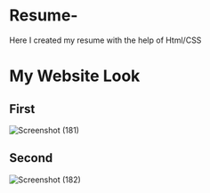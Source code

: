 # Resume-
Here I created my resume with the help of Html/CSS 


# My Website Look

## First

![Screenshot (181)](https://user-images.githubusercontent.com/89973264/132157788-a0482289-6e08-4352-8a13-852f4ac8f8e0.png)



## Second

![Screenshot (182)](https://user-images.githubusercontent.com/89973264/132157810-d475fc13-a199-4fd5-930e-05e1191ac94d.png)

